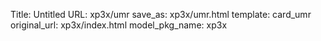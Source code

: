 Title: Untitled
URL: xp3x/umr
save_as: xp3x/umr.html
template: card_umr
original_url: xp3x/index.html
model_pkg_name: xp3x

